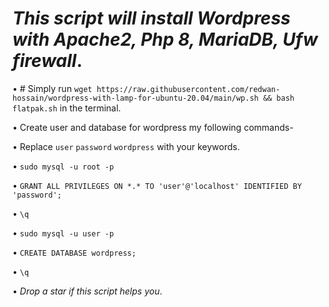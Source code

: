  # ***This script will install Wordpress with Apache2, Php 8, MariaDB, Ufw firewall***.

• # Simply run `wget https://raw.githubusercontent.com/redwan-hossain/wordpress-with-lamp-for-ubuntu-20.04/main/wp.sh && bash flatpak.sh` in the terminal.

• Create user and database for wordpress my following commands-

• Replace `user`  `password`  `wordpress`  with your keywords.

• `sudo mysql -u root -p`

• `GRANT ALL PRIVILEGES ON *.* TO 'user'@'localhost' IDENTIFIED BY 'password';`

• `\q`

• `sudo mysql -u user -p`

• `CREATE DATABASE wordpress;`

• `\q`

• *Drop a star if this script helps you*.
